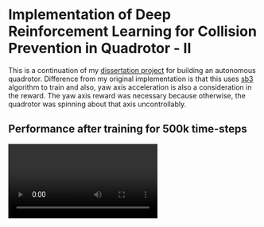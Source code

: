 # Implementation of Deep Reinforcement Learning for Collision Prevention in Quadrotor - II

This is a continuation of my [dissertation project](https://github.com/odegnome/dcode) for building an autonomous quadrotor.
Difference from my original implementation is that this uses [sb3](https://github.com/DLR-RM/stable-baselines3)
algorithm to train and also, yaw axis acceleration is also a consideration in the reward.
The yaw axis reward was necessary because otherwise, the quadrotor was spinning about that
axis uncontrollably.

## Performance after training for 500k time-steps

![](https://github.com/odegnome/sb3_quad/blob/70e5ca4f52939106ca8389b1135dde0c84101bd8/500k.mp4)
